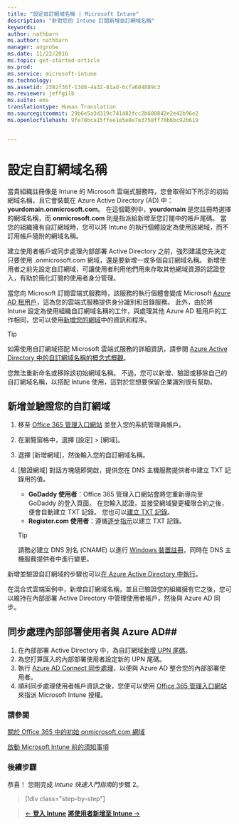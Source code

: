 ```yaml
---
title: "設定自訂網域名稱 | Microsoft Intune"
description: "針對您的 Intune 訂閱新增自訂網域名稱"
keywords: 
author: nathbarn
ms.author: nathbarn
manager: angrobe
ms.date: 11/22/2016
ms.topic: get-started-article
ms.prod: 
ms.service: microsoft-intune
ms.technology: 
ms.assetid: 2382f36f-13d8-4a32-81ad-6cfa604889c3
ms.reviewer: jeffgilb
ms.suite: ems
translationtype: Human Translation
ms.sourcegitcommit: 29b6e5a3d319c741482fcc2b600842e2e42b96e2
ms.openlocfilehash: 9fe78bca15ffee1e5e0e7e3758ff70b6bc92b619


---
```



# <a name="configure-a-custom-domain-name"></a>設定自訂網域名稱

當貴組織註冊像是 Intune 的 Microsoft 雲端式服務時，您會取得如下所示的初始網域名稱，且它會裝載在 Azure Active Directory (AD) 中：**yourdomain.onmicrosoft.com**。 在這個範例中，**yourdomain** 是您註冊時選擇的網域名稱，而 **onmicrosoft.com** 則是指派給新增至您訂閱中的帳戶尾碼。 當您的組織擁有自訂網域時，您可以將 Intune 的執行個體設定為使用該網域，而不訂用帳戶隨附的網域名稱。

建立使用者帳戶或同步處理內部部署 Active Directory 之前，強烈建議您先決定只要使用 .onmicrosoft.com 網域，還是要新增一或多個自訂網域名稱。 新增使用者之前先設定自訂網域，可讓使用者利用他們用來存取其他網域資源的認證登入，有助於簡化訂閱的使用者身分管理。

當您向 Microsoft 訂閱雲端式服務時，該服務的執行個體會變成 Microsoft [Azure AD 租用戶](http://technet.microsoft.com/library/jj573650.aspx#BKMK_WhatIsAnAzureADTenant)，這為您的雲端式服務提供身分識別和目錄服務。 此外，由於將 Intune 設定為使用組織自訂網域名稱的工作，與處理其他 Azure AD 租用戶的工作相同，您可以使用[新增您的網域](https://azure.microsoft.com/documentation/articles/active-directory-add-domain/)中的資訊和程序。

> [!TIP]
> 如需使用自訂網域搭配 Microsoft 雲端式服務的詳細資訊，請參閱 [Azure Active Directory 中的自訂網域名稱的概念式概觀](https://azure.microsoft.com/documentation/articles/active-directory-add-domain-concepts/)。

您無法重新命名或移除該初始網域名稱。 不過，您可以新增、驗證或移除自己的自訂網域名稱，以搭配 Intune 使用，這對於您想要保留企業識別很有幫助。

## <a name="to-add-and-verify-your-custom-domain"></a>新增並驗證您的自訂網域

1. 移至 [Office 365 管理入口網站](https://portal.office.com/Admin/Default.aspx) 並登入您的系統管理員帳戶。

2. 在瀏覽窗格中，選擇 [設定] &gt; [網域]。

3. 選擇 [新增網域]，然後輸入您的自訂網域名稱。

4. [驗證網域] 對話方塊隨即開啟，提供您在 DNS 主機服務提供者中建立 TXT 記錄用的值。
    - **GoDaddy 使用者**：Office 365 管理入口網站會將您重新導向至 GoDaddy 的登入頁面。 在您輸入認證，並接受網域變更權限合約之後，便會自動建立 TXT 記錄。 您也可以[建立 TXT 記錄](https://support.office.com/en-us/article/Create-DNS-records-at-GoDaddy-for-Office-365-f40a9185-b6d5-4a80-bb31-aa3bb0cab48a?ui=en-US&rs=en-US&ad=US)。
    - **Register.com 使用者**：遵循[逐步指示](https://support.office.com/en-us/article/Create-DNS-records-at-Register-com-for-Office-365-55bd8c38-3316-48ae-a368-4959b2c1684e?ui=en-US&rs=en-US&ad=US#BKMK_verify)以建立 TXT 記錄。

    > [!TIP]
    > 請務必建立 DNS 別名 (CNAME) 以進行 [Windows 裝置註冊](/Intune/deploy-use/set-up-windows-phone-management-with-microsoft-intune)，同時在 DNS 主機服務提供者中進行變更。

新增並驗證自訂網域的步驟也可以[在 Azure Active Directory 中執行](https://azure.microsoft.com/en-us/documentation/articles/active-directory-add-domain/)。

在混合式雲端案例中，新增自訂網域名稱，並且已驗證您的組織擁有它之後，您可以維持在內部部署 Active Directory 中管理使用者帳戶，然後與 Azure AD 同步。

## <a name="to-synchronize-on-premises-users-with-azure-ad"></a>同步處理內部部署使用者與 Azure AD##

1. 在內部部署 Active Directory 中，為自訂網域[新增 UPN 尾碼](https://technet.microsoft.com/en-us/library/cc772007.aspx)。
2. 為您打算匯入的內部部署使用者設定新的 UPN 尾碼。
3. 執行 [Azure AD Connect 同步處理](https://azure.microsoft.com/en-us/documentation/articles/active-directory-aadconnect/)，以便與 Azure AD 整合您的內部部署使用者。
4. 順利同步處理使用者帳戶資訊之後，您便可以使用 [Office 365 管理入口網站](https://portal.office.com/Admin/Default.aspx)來指派 Microsoft Intune 授權。

### <a name="see-also"></a>請參閱

[關於 Office 365 中的初始 onmicrosoft.com 網域](https://support.office.com/en-us/article/About-your-initial-onmicrosoft-com-domain-in-Office-365-B9FC3018-8844-43F3-8DB1-1B3A8E9CFD5A?ui=en-US&rs=en-US&ad=US)

[啟動 Microsoft Intune 前的須知事項](what-to-know-before-you-start-microsoft-intune.md)
### <a name="next-steps"></a>後續步驟
恭喜！ 您剛完成 *Intune 快速入門指南*的步驟 2。

>[!div class="step-by-step"]

>[&larr; **登入 Intune**](.\start-with-a-paid-subscription-to-microsoft-intune-step-1.md)     [**將使用者新增至 Intune** &rarr;](.\start-with-a-paid-subscription-to-microsoft-intune-step-3.md)  



<!--HONumber=Nov16_HO4-->


